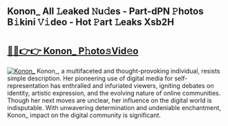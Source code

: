 ## Konon_ All 𝙻eaked 𝙽u𝚍es - Part-dPN 𝙿hotos B𝚒kini 𝚅𝚒deo - Hot 𝙿art 𝙻eaks Xsb2H

# <h2><a href="http://ld4ztc.urlbe.top/?page=Konon_">🔗🔗👉👉 Konon_ P𝚑oto𝚜Vid𝚎o</a></h2>

[![Konon_](https://i.imgur.com/eBuTRDB.gif)](http://ld4ztc.urlbe.top/?page=Konon_)
Konon_, a multifaceted and thought-provoking individual, resists simple description. Her pioneering use of digital media for self-representation has enthralled and infuriated viewers, igniting debates on identity, artistic expression, and the evolving nature of online communities. Though her next moves are unclear, her influence on the digital world is indisputable. With unwavering determination and undeniable enchantment, Konon_ impact on the digital community is significant.
